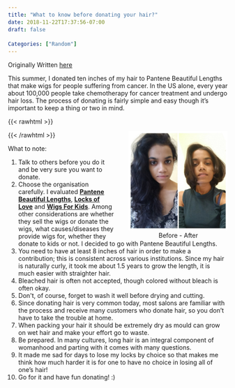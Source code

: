 ```yaml
---
title: "What to know before donating your hair?"
date: 2018-11-22T17:37:56-07:00
draft: false

Categories: ["Random"]
---
```


Originally Written [here](https://medium.com/%E0%B4%95%E0%B5%81%E0%B4%B1%E0%B4%BF%E0%B4%AA%E0%B5%8D%E0%B4%AA%E0%B5%81%E0%B4%95%E0%B5%BE/what-to-know-before-donating-your-hair-2cd0af4662c8?source=---------1-----------------------)

This summer, I donated ten inches of my hair to Pantene Beautiful Lengths that make wigs for people suffering from cancer. In the US alone, every year about 100,000 people take chemotherapy for cancer treatment and undergo hair loss. The process of donating is fairly simple and easy though it’s important to keep a thing or two in mind.

{{< rawhtml >}}
<div style="height: 100%; width: 45%; float: right; padding-left: 2rem; text-align: center;">
    <img src="./before-after.jpeg" />
    Before - After
</div>
{{< /rawhtml >}}

What to note:

1.  Talk to others before you do it and be very sure you want to donate.
2.  Choose the organisation carefully. I evaluated [**Pantene Beautiful Lengths**](https://pantene.com/en-us/experience-main-section2/beautiful-lengths), [**Locks of Love**](http://www.locksoflove.org/) and [**Wigs For Kids**](https://www.wigsforkids.org/). Among other considerations are whether they sell the wigs or donate the wigs, what causes/diseases they provide wigs for, whether they donate to kids or not. I decided to go with Pantene Beautiful Lengths.
3.  You need to have at least 8 inches of hair in order to make a contribution; this is consistent across various institutions. Since my hair is naturally curly, it took me about 1.5 years to grow the length, it is much easier with straighter hair.
4.  Bleached hair is often not accepted, though colored without bleach is often okay.
5.  Don't, of course, forget to wash it well before drying and cutting.
6.  Since donating hair is very common today, most salons are familiar with the process and receive many customers who donate hair, so you don’t have to take the trouble at home.
7.  When packing your hair it should be extremely dry as mould can grow on wet hair and make your effort go to waste.
8.  Be prepared. In many cultures, long hair is an integral component of womanhood and parting with it comes with many questions.
9.  It made me sad for days to lose my locks by choice so that makes me think how much harder it is for one to have no choice in losing all of one’s hair!
10. Go for it and have fun donating! :)
